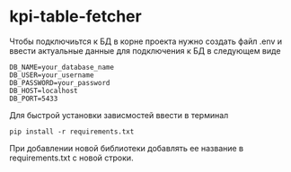 # kpi-table-fetcher

Чтобы подключиьтся к БД в корне проекта нужно создать файл .env и ввести актуальные данные для подключения к БД в следующем виде

```
DB_NAME=your_database_name
DB_USER=your_username
DB_PASSWORD=your_password
DB_HOST=localhost
DB_PORT=5433
```

Для быстрой установки зависмостей ввести в терминал
```
pip install -r requirements.txt
```

При добавлении новой библиотеки добавлять ее название в requirements.txt с новой строки.

